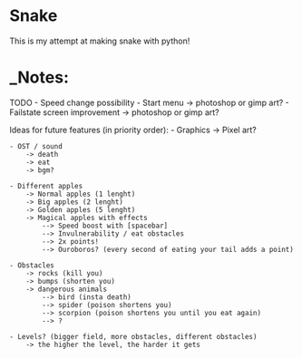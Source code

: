# Snake

This is my attempt at making snake with python!


# _Notes:

TODO
    - Speed change possibility
    - Start menu -> photoshop or gimp art?
    - Failstate screen improvement -> photoshop or gimp art?


Ideas for future features (in priority order):
    - Graphics
        -> Pixel art?

    - OST / sound
        -> death 
        -> eat
        -> bgm?

    - Different apples
        -> Normal apples (1 lenght)
        -> Big apples (2 lenght)
        -> Golden apples (5 lenght)
        -> Magical apples with effects
            --> Speed boost with [spacebar]
            --> Invulnerability / eat obstacles
            --> 2x points!
            --> Ouroboros? (every second of eating your tail adds a point)

    - Obstacles
        -> rocks (kill you)
        -> bumps (shorten you)
        -> dangerous animals 
            --> bird (insta death)
            --> spider (poison shortens you)
            --> scorpion (poison shortens you until you eat again)
            --> ?

    - Levels? (bigger field, more obstacles, different obstacles)
        -> the higher the level, the harder it gets
